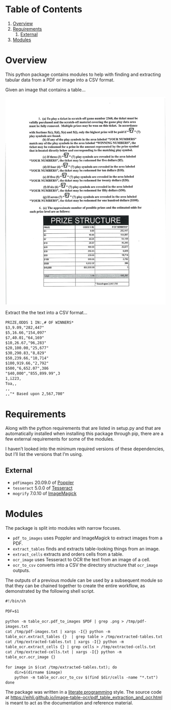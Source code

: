
# Table of Contents

1.  [Overview](#org9a73e36)
2.  [Requirements](#org1b4cf16)
    1.  [External](#orgf001e21)
3.  [Modules](#org96344fe)



<a id="org9a73e36"></a>

# Overview

This python package contains modules to help with finding and extracting tabular
data from a PDF or image into a CSV format.

Given an image that contains a table&#x2026;

![img](resources/examples/example-page.png)

Extract the the text into a CSV format&#x2026;

    PRIZE,ODDS 1 IN:,# OF WINNERS*
    $3,9.09,"282,447"
    $5,16.66,"154,097"
    $7,40.01,"64,169"
    $10,26.67,"96,283"
    $20,100.00,"25,677"
    $30,290.83,"8,829"
    $50,239.66,"10,714"
    $100,919.66,"2,792"
    $500,"6,652.07",386
    "$40,000","855,899.99",3
    1,i223,
    Toa,,
    ,,
    ,,"* Based upon 2,567,700"


<a id="org1b4cf16"></a>

# Requirements

Along with the python requirements that are listed in setup.py and that are automatically installed when installing this package through pip, there are a few external requirements for some of the modules.

I haven&rsquo;t looked into the minimum required versions of these dependencies, but I&rsquo;ll list the versions that I&rsquo;m using.


<a id="orgf001e21"></a>

## External

-   `pdfimages` 20.09.0 of [Poppler](https://poppler.freedesktop.org/)
-   `tesseract` 5.0.0 of [Tesseract](https://github.com/tesseract-ocr/tesseract)
-   `mogrify` 7.0.10 of [ImageMagick](https://imagemagick.org/index.php)


<a id="org96344fe"></a>

# Modules

The package is split into modules with narrow focuses.

-   `pdf_to_images` uses Poppler and ImageMagick to extract images from a PDF.
-   `extract_tables` finds and extracts table-looking things from an image.
-   `extract_cells` extracts and orders cells from a table.
-   `ocr_image` uses Tesseract to OCR the text from an image of a cell.
-   `ocr_to_csv` converts into a CSV the directory structure that `ocr_image` outputs.

The outputs of a previous module can be used by a subsequent module so that they
can be chained together to create the entire workflow, as demonstrated by the
following shell script.

    #!/bin/sh
    
    PDF=$1
    
    python -m table_ocr.pdf_to_images $PDF | grep .png > /tmp/pdf-images.txt
    cat /tmp/pdf-images.txt | xargs -I{} python -m table_ocr.extract_tables {}  | grep table > /tmp/extracted-tables.txt
    cat /tmp/extracted-tables.txt | xargs -I{} python -m table_ocr.extract_cells {} | grep cells > /tmp/extracted-cells.txt
    cat /tmp/extracted-cells.txt | xargs -I{} python -m table_ocr.ocr_image {}
    
    for image in $(cat /tmp/extracted-tables.txt); do
        dir=$(dirname $image)
        python -m table_ocr.ocr_to_csv $(find $dir/cells -name "*.txt")
    done

The package was written in a [literate programming](https://en.wikipedia.org/wiki/Literate_programming) style. The source code at
<https://eihli.github.io/image-table-ocr/pdf_table_extraction_and_ocr.html> is
meant to act as the documentation and reference material.

